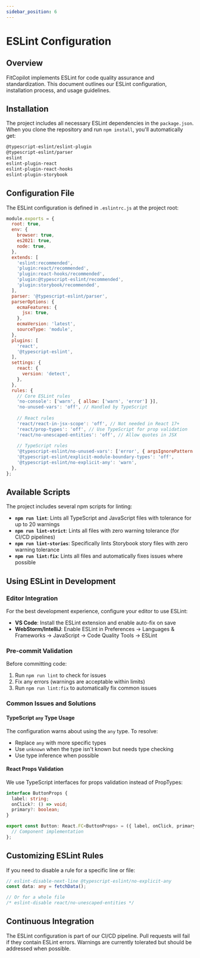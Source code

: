 ```yaml
---
sidebar_position: 6
---
```


# ESLint Configuration

## Overview

FitCopilot implements ESLint for code quality assurance and standardization. This document outlines our ESLint configuration, installation process, and usage guidelines.

## Installation

The project includes all necessary ESLint dependencies in the `package.json`. When you clone the repository and run `npm install`, you'll automatically get:

```bash
@typescript-eslint/eslint-plugin
@typescript-eslint/parser
eslint
eslint-plugin-react
eslint-plugin-react-hooks
eslint-plugin-storybook
```

## Configuration File

The ESLint configuration is defined in `.eslintrc.js` at the project root:

```javascript
module.exports = {
  root: true,
  env: {
    browser: true,
    es2021: true,
    node: true,
  },
  extends: [
    'eslint:recommended',
    'plugin:react/recommended',
    'plugin:react-hooks/recommended',
    'plugin:@typescript-eslint/recommended',
    'plugin:storybook/recommended',
  ],
  parser: '@typescript-eslint/parser',
  parserOptions: {
    ecmaFeatures: {
      jsx: true,
    },
    ecmaVersion: 'latest',
    sourceType: 'module',
  },
  plugins: [
    'react',
    '@typescript-eslint',
  ],
  settings: {
    react: {
      version: 'detect',
    },
  },
  rules: {
    // Core ESLint rules
    'no-console': ['warn', { allow: ['warn', 'error'] }],
    'no-unused-vars': 'off', // Handled by TypeScript
    
    // React rules
    'react/react-in-jsx-scope': 'off', // Not needed in React 17+
    'react/prop-types': 'off', // Use TypeScript for prop validation
    'react/no-unescaped-entities': 'off', // Allow quotes in JSX
    
    // TypeScript rules
    '@typescript-eslint/no-unused-vars': ['error', { argsIgnorePattern: '^_' }],
    '@typescript-eslint/explicit-module-boundary-types': 'off',
    '@typescript-eslint/no-explicit-any': 'warn',
  },
};
```

## Available Scripts

The project includes several npm scripts for linting:

- **`npm run lint`**: Lints all TypeScript and JavaScript files with tolerance for up to 20 warnings
- **`npm run lint-strict`**: Lints all files with zero warning tolerance (for CI/CD pipelines)
- **`npm run lint-stories`**: Specifically lints Storybook story files with zero warning tolerance
- **`npm run lint:fix`**: Lints all files and automatically fixes issues where possible

## Using ESLint in Development

### Editor Integration

For the best development experience, configure your editor to use ESLint:

- **VS Code**: Install the ESLint extension and enable auto-fix on save
- **WebStorm/IntelliJ**: Enable ESLint in Preferences → Languages & Frameworks → JavaScript → Code Quality Tools → ESLint

### Pre-commit Validation

Before committing code:

1. Run `npm run lint` to check for issues
2. Fix any errors (warnings are acceptable within limits)
3. Run `npm run lint:fix` to automatically fix common issues

### Common Issues and Solutions

#### TypeScript `any` Type Usage

The configuration warns about using the `any` type. To resolve:

- Replace `any` with more specific types
- Use `unknown` when the type isn't known but needs type checking
- Use type inference when possible

#### React Props Validation

We use TypeScript interfaces for props validation instead of PropTypes:

```typescript
interface ButtonProps {
  label: string;
  onClick?: () => void;
  primary?: boolean;
}

export const Button: React.FC<ButtonProps> = ({ label, onClick, primary = false }) => {
  // Component implementation
};
```

## Customizing ESLint Rules

If you need to disable a rule for a specific line or file:

```typescript
// eslint-disable-next-line @typescript-eslint/no-explicit-any
const data: any = fetchData();

// Or for a whole file
/* eslint-disable react/no-unescaped-entities */
```

## Continuous Integration

The ESLint configuration is part of our CI/CD pipeline. Pull requests will fail if they contain ESLint errors. Warnings are currently tolerated but should be addressed when possible. 